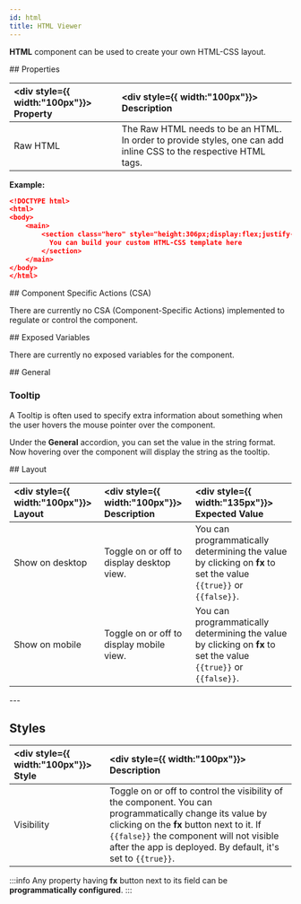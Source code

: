 ```yaml
---
id: html
title: HTML Viewer
---
```


**HTML** component can be used to create your own HTML-CSS layout.

<div>
## Properties

| <div style={{ width:"100px"}}> Property </div> | <div style={{ width:"100px"}}> Description </div> |
|:------------|:-----------------|
| Raw HTML | The Raw HTML needs to be an HTML. In order to provide styles, one can add inline CSS to the respective HTML tags. |

**Example:**

```json
<!DOCTYPE html>
<html>
<body>
    <main>
        <section class="hero" style="height:306px;display:flex;justify-content: center;padding:0 1px;align-items: center;text-align:center">
          You can build your custom HTML-CSS template here
        </section>
    </main>
</body>
</html>

```

</div>

<div>
## Component Specific Actions (CSA)

There are currently no CSA (Component-Specific Actions) implemented to regulate or control the component.

</div>

<div>
## Exposed Variables

There are currently no exposed variables for the component.

</div>

<div>
## General

### Tooltip

A Tooltip is often used to specify extra information about something when the user hovers the mouse pointer over the component.

Under the <b>General</b> accordion, you can set the value in the string format. Now hovering over the component will display the string as the tooltip.

</div>

<div>
## Layout

| <div style={{ width:"100px"}}> Layout </div> | <div style={{ width:"100px"}}> Description </div> | <div style={{ width:"135px"}}> Expected Value </div> |
|:--------------- |:-------------| :--------------- |
| Show on desktop | Toggle on or off to display desktop view. | You can programmatically determining the value by clicking on **fx** to set the value `{{true}}` or `{{false}}`. |
| Show on mobile  | Toggle on or off to display mobile view.  | You can programmatically determining the value by clicking on **fx** to set the value `{{true}}` or `{{false}}`. |

</div>

<div>
---

## Styles

| <div style={{ width:"100px"}}> Style </div> | <div style={{ width:"100px"}}> Description </div>    |
|:---------- | :-----------|
| Visibility | Toggle on or off to control the visibility of the component. You can programmatically change its value by clicking on the **fx** button next to it. If `{{false}}` the component will not visible after the app is deployed. By default, it's set to `{{true}}`. |

:::info
Any property having **fx** button next to its field can be **programmatically configured**.
:::

</div>
